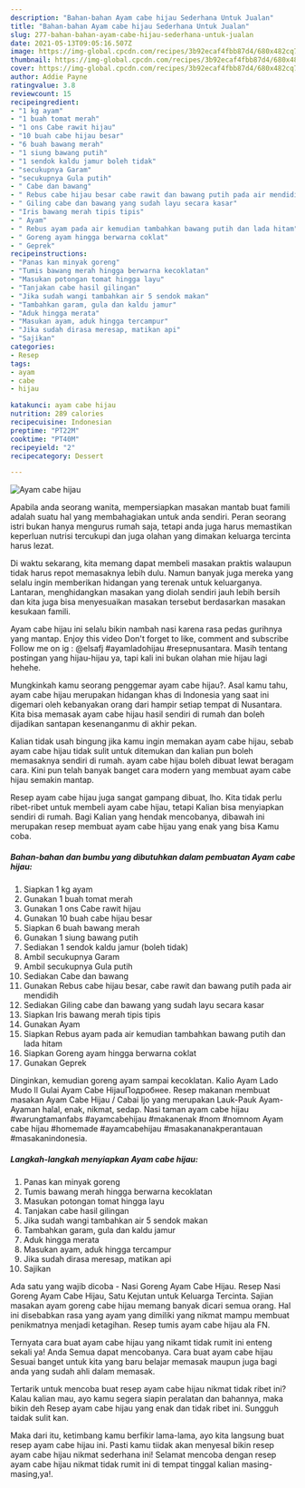 ```yaml
---
description: "Bahan-bahan Ayam cabe hijau Sederhana Untuk Jualan"
title: "Bahan-bahan Ayam cabe hijau Sederhana Untuk Jualan"
slug: 277-bahan-bahan-ayam-cabe-hijau-sederhana-untuk-jualan
date: 2021-05-13T09:05:16.507Z
image: https://img-global.cpcdn.com/recipes/3b92ecaf4fbb87d4/680x482cq70/ayam-cabe-hijau-foto-resep-utama.jpg
thumbnail: https://img-global.cpcdn.com/recipes/3b92ecaf4fbb87d4/680x482cq70/ayam-cabe-hijau-foto-resep-utama.jpg
cover: https://img-global.cpcdn.com/recipes/3b92ecaf4fbb87d4/680x482cq70/ayam-cabe-hijau-foto-resep-utama.jpg
author: Addie Payne
ratingvalue: 3.8
reviewcount: 15
recipeingredient:
- "1 kg ayam"
- "1 buah tomat merah"
- "1 ons Cabe rawit hijau"
- "10 buah cabe hijau besar"
- "6 buah bawang merah"
- "1 siung bawang putih"
- "1 sendok kaldu jamur boleh tidak"
- "secukupnya Garam"
- "secukupnya Gula putih"
- " Cabe dan bawang"
- " Rebus cabe hijau besar cabe rawit dan bawang putih pada air mendidih"
- " Giling cabe dan bawang yang sudah layu secara kasar"
- "Iris bawang merah tipis tipis"
- " Ayam"
- " Rebus ayam pada air kemudian tambahkan bawang putih dan lada hitam"
- " Goreng ayam hingga berwarna coklat"
- " Geprek"
recipeinstructions:
- "Panas kan minyak goreng"
- "Tumis bawang merah hingga berwarna kecoklatan"
- "Masukan potongan tomat hingga layu"
- "Tanjakan cabe hasil gilingan"
- "Jika sudah wangi tambahkan air 5 sendok makan"
- "Tambahkan garam, gula dan kaldu jamur"
- "Aduk hingga merata"
- "Masukan ayam, aduk hingga tercampur"
- "Jika sudah dirasa meresap, matikan api"
- "Sajikan"
categories:
- Resep
tags:
- ayam
- cabe
- hijau

katakunci: ayam cabe hijau 
nutrition: 289 calories
recipecuisine: Indonesian
preptime: "PT22M"
cooktime: "PT40M"
recipeyield: "2"
recipecategory: Dessert

---
```



![Ayam cabe hijau](https://img-global.cpcdn.com/recipes/3b92ecaf4fbb87d4/680x482cq70/ayam-cabe-hijau-foto-resep-utama.jpg)

Apabila anda seorang wanita, mempersiapkan masakan mantab buat famili adalah suatu hal yang membahagiakan untuk anda sendiri. Peran seorang istri bukan hanya mengurus rumah saja, tetapi anda juga harus memastikan keperluan nutrisi tercukupi dan juga olahan yang dimakan keluarga tercinta harus lezat.

Di waktu  sekarang, kita memang dapat membeli masakan praktis walaupun tidak harus repot memasaknya lebih dulu. Namun banyak juga mereka yang selalu ingin memberikan hidangan yang terenak untuk keluarganya. Lantaran, menghidangkan masakan yang diolah sendiri jauh lebih bersih dan kita juga bisa menyesuaikan masakan tersebut berdasarkan masakan kesukaan famili. 

Ayam cabe hijau ini selalu bikin nambah nasi karena rasa pedas gurihnya yang mantap. Enjoy this video Don&#39;t forget to like, comment and subscribe Follow me on ig : @elsafj #ayamladohijau #resepnusantara. Masih tentang postingan yang hijau-hijau ya, tapi kali ini bukan olahan mie hijau lagi hehehe.

Mungkinkah kamu seorang penggemar ayam cabe hijau?. Asal kamu tahu, ayam cabe hijau merupakan hidangan khas di Indonesia yang saat ini digemari oleh kebanyakan orang dari hampir setiap tempat di Nusantara. Kita bisa memasak ayam cabe hijau hasil sendiri di rumah dan boleh dijadikan santapan kesenanganmu di akhir pekan.

Kalian tidak usah bingung jika kamu ingin memakan ayam cabe hijau, sebab ayam cabe hijau tidak sulit untuk ditemukan dan kalian pun boleh memasaknya sendiri di rumah. ayam cabe hijau boleh dibuat lewat beragam cara. Kini pun telah banyak banget cara modern yang membuat ayam cabe hijau semakin mantap.

Resep ayam cabe hijau juga sangat gampang dibuat, lho. Kita tidak perlu ribet-ribet untuk membeli ayam cabe hijau, tetapi Kalian bisa menyiapkan sendiri di rumah. Bagi Kalian yang hendak mencobanya, dibawah ini merupakan resep membuat ayam cabe hijau yang enak yang bisa Kamu coba.

<!--inarticleads1-->

##### Bahan-bahan dan bumbu yang dibutuhkan dalam pembuatan Ayam cabe hijau:

1. Siapkan 1 kg ayam
1. Gunakan 1 buah tomat merah
1. Gunakan 1 ons Cabe rawit hijau
1. Gunakan 10 buah cabe hijau besar
1. Siapkan 6 buah bawang merah
1. Gunakan 1 siung bawang putih
1. Sediakan 1 sendok kaldu jamur (boleh tidak)
1. Ambil secukupnya Garam
1. Ambil secukupnya Gula putih
1. Sediakan  Cabe dan bawang
1. Gunakan  Rebus cabe hijau besar, cabe rawit dan bawang putih pada air mendidih
1. Sediakan  Giling cabe dan bawang yang sudah layu secara kasar
1. Siapkan Iris bawang merah tipis tipis
1. Gunakan  Ayam
1. Siapkan  Rebus ayam pada air kemudian tambahkan bawang putih dan lada hitam
1. Siapkan  Goreng ayam hingga berwarna coklat
1. Gunakan  Geprek


Dinginkan, kemudian goreng ayam sampai kecoklatan. Kalio Ayam Lado Mudo ll Gulai Ayam Cabe HijauПодробнее. Resep makanan membuat masakan Ayam Cabe Hijau / Cabai Ijo yang merupakan Lauk-Pauk Ayam-Ayaman halal, enak, nikmat, sedap. Nasi taman ayam cabe hijau #warungtamanfabs #ayamcabehijau #makanenak #nom #nomnom Ayam cabe hijau #homemade #ayamcabehijau #masakananakperantauan #masakanindonesia. 

<!--inarticleads2-->

##### Langkah-langkah menyiapkan Ayam cabe hijau:

1. Panas kan minyak goreng
1. Tumis bawang merah hingga berwarna kecoklatan
1. Masukan potongan tomat hingga layu
1. Tanjakan cabe hasil gilingan
1. Jika sudah wangi tambahkan air 5 sendok makan
1. Tambahkan garam, gula dan kaldu jamur
1. Aduk hingga merata
1. Masukan ayam, aduk hingga tercampur
1. Jika sudah dirasa meresap, matikan api
1. Sajikan


Ada satu yang wajib dicoba - Nasi Goreng Ayam Cabe Hijau. Resep Nasi Goreng Ayam Cabe Hijau, Satu Kejutan untuk Keluarga Tercinta. Sajian masakan ayam goreng cabe hijau memang banyak dicari semua orang. Hal ini disebabkan rasa yang ayam yang dimiliki yang nikmat mampu membuat penikmatnya menjadi ketagihan. Resep tumis ayam cabe hijau ala FN. 

Ternyata cara buat ayam cabe hijau yang nikamt tidak rumit ini enteng sekali ya! Anda Semua dapat mencobanya. Cara buat ayam cabe hijau Sesuai banget untuk kita yang baru belajar memasak maupun juga bagi anda yang sudah ahli dalam memasak.

Tertarik untuk mencoba buat resep ayam cabe hijau nikmat tidak ribet ini? Kalau kalian mau, ayo kamu segera siapin peralatan dan bahannya, maka bikin deh Resep ayam cabe hijau yang enak dan tidak ribet ini. Sungguh taidak sulit kan. 

Maka dari itu, ketimbang kamu berfikir lama-lama, ayo kita langsung buat resep ayam cabe hijau ini. Pasti kamu tiidak akan menyesal bikin resep ayam cabe hijau nikmat sederhana ini! Selamat mencoba dengan resep ayam cabe hijau nikmat tidak rumit ini di tempat tinggal kalian masing-masing,ya!.

